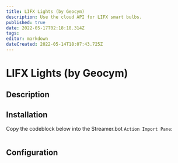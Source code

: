 ```yaml
---
title: LIFX Lights (by Geocym)
description: Use the cloud API for LIFX smart bulbs.
published: true
date: 2022-05-17T02:18:18.314Z
tags: 
editor: markdown
dateCreated: 2022-05-14T18:07:43.725Z
---
```


# LIFX Lights (by Geocym)

## Description

## Installation

Copy the codeblock below into the Streamer.bot `Action Import Pane`:

```text
```

## Configuration
